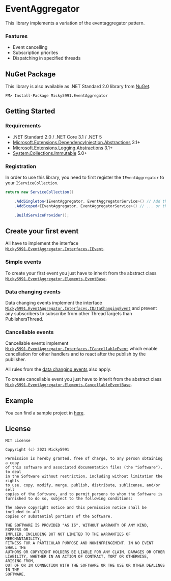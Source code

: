 # EventAggregator

This library implements a variation of the eventaggregator pattern. 

### Features

- Event cancelling
- Subscription priorites
- Dispatching in specified threads

## NuGet Package

This library is also available as .NET Standard 2.0 library from [NuGet](https://www.nuget.org/packages/Micky5991.EventAggregator).

```
PM> Install-Package Micky5991.EventAggregator
```

## Getting Started

### Requirements

- .NET Standard 2.0 / .NET Core 3.1 / .NET 5
- [Microsoft.Extensions.DependencyInjection.Abstractions](https://www.nuget.org/packages/Microsoft.Extensions.DependencyInjection.Abstractions/) 3.1+
- [Microsoft.Extensions.Logging.Abstractions](https://www.nuget.org/packages/Microsoft.Extensions.Logging.Abstractions/) 3.1+
- [System.Collections.Immutable](https://www.nuget.org/packages/System.Collections.Immutable/) 5.0+

### Registration

In order to use this library, you need to first register the `IEventAggregator` to your `IServiceCollection`.

```cs
return new ServiceCollection()

    .AddSingleton<IEventAggregator, EventAggregatorService>() // Add this line to your registration chain...
    .AddScoped<IEventAggregator, EventAggregatorService>() // ... or this one if you want to scope it

    .BuildServiceProvider();
```

## Create your first event

All have to implement the interface [`Micky5991.EventAggregator.Interfaces.IEvent`](EventAggregator/Interfaces/IEvent.cs). 

### Simple events

To create your first event you just have to inherit from the abstract class [`Micky5991.EventAggregator.Elements.EventBase`](EventAggregator/Elements/EventBase.cs).

### Data changing events

Data changing events implement the interface [`Micky5991.EventAggregator.Interfaces.IDataChangingEvent`](EventAggregator/Interfaces/IDataChangingEvent.cs) and prevent any subscribers to subscribe from other ThreadTargets than PublishersThread.

### Cancellable events

Cancellable events implement [`Micky5991.EventAggregator.Interfaces.ICancellableEvent`](EventAggregator/Interfaces/ICancellableEvent.cs) which enable cancellation for other handlers and to react after the publish by the publisher.

All rules from the [data changing events](#data-changing-events) also apply.

To create cancellable event you just have to inherit from the abstract class [`Micky5991.EventAggregator.Elements.CancellableEventBase`](EventAggregator/Elements/EventBase.cs).

## Example

You can find a sample project in [here](EventAggregator/EventAggregator.Sample/).


## License

```
MIT License

Copyright (c) 2021 Micky5991

Permission is hereby granted, free of charge, to any person obtaining a copy
of this software and associated documentation files (the "Software"), to deal
in the Software without restriction, including without limitation the rights
to use, copy, modify, merge, publish, distribute, sublicense, and/or sell
copies of the Software, and to permit persons to whom the Software is
furnished to do so, subject to the following conditions:

The above copyright notice and this permission notice shall be included in all
copies or substantial portions of the Software.

THE SOFTWARE IS PROVIDED "AS IS", WITHOUT WARRANTY OF ANY KIND, EXPRESS OR
IMPLIED, INCLUDING BUT NOT LIMITED TO THE WARRANTIES OF MERCHANTABILITY,
FITNESS FOR A PARTICULAR PURPOSE AND NONINFRINGEMENT. IN NO EVENT SHALL THE
AUTHORS OR COPYRIGHT HOLDERS BE LIABLE FOR ANY CLAIM, DAMAGES OR OTHER
LIABILITY, WHETHER IN AN ACTION OF CONTRACT, TORT OR OTHERWISE, ARISING FROM,
OUT OF OR IN CONNECTION WITH THE SOFTWARE OR THE USE OR OTHER DEALINGS IN THE
SOFTWARE.

```